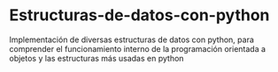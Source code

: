 # Estructuras-de-datos-con-python
Implementación de diversas estructuras de datos con python, para comprender el funcionamiento interno de la programación orientada a objetos y las estructuras más usadas en python
